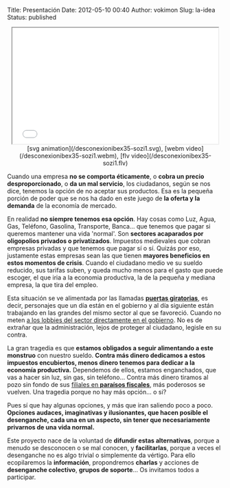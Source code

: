 Title: Presentación
Date: 2012-05-10 00:40
Author: vokimon
Slug: la-idea
Status: published

<p>
<center>
<iframe width="480px" height="270px" src="/desconexionibex35-sozi1.svg">
</iframe>
[svg animation](/desconexionibex35-sozi1.svg), [webm video](/desconexionibex35-sozi1.webm), [flv video](/desconexionibex35-sozi1.flv)
</center>
</p>

Cuando una empresa **no se comporta éticamente**,
o **cobra un precio desproporcionado**,
o **da un mal servicio**,
los ciudadanos, según se nos dice,
tenemos la opción de no aceptar sus productos.
Esa es la pequeña porción de poder que se nos ha dado en este juego de **la oferta y la demanda** de la economía de mercado.

En realidad **no siempre tenemos esa opción**.
Hay cosas como Luz, Agua, Gas, Teléfono, Gasolina, Transporte, Banca...
que tenemos que pagar si queremos mantener una vida 'normal'.
Son **sectores acaparados por oligopolios privados o privatizados**.
Impuestos medievales que cobran empresas privadas y que tenemos que pagar sí o sí.
Quizás por eso, justamente estas empresas sean las que tienen **mayores beneficios en estos momentos de crisis**.
Cuando el ciudadano medio ve su sueldo reducido, sus tarifas suben,
y queda mucho menos para el gasto que puede escoger,
el que iria a la economia productiva, la de la pequeña y mediana empresa, la que tira del empleo.

Esta situación se ve alimentada por las llamadas [**puertas giratorias**](http://www.escolar.net/MT/archives/2011/06/espana-y-los-expoliticos.html),
es decir, personajes que un día están en el gobierno y al día siguiente están trabajando en las grandes del mismo sector al que se favoreció.
Cuando no meten [a los lobbies del sector directamente en el gobierno](http://www.losgenoveses.net/Personajes%20Populares/gobiernosa.html).
No es de extrañar que la administración, lejos de proteger al ciudadano, legisle en su contra.

La gran tragedia es que **estamos obligados a seguir alimentando a este monstruo** con nuestro sueldo. **Contra más dinero dedicamos a estos impuestos encubiertos, menos dinero tenemos para dedicar a la economía productiva.** Dependemos de ellos, estamos enganchados, que vas a hacer sin luz, sin gas, sin teléfono... Contra más dinero tiramos al pozo sin fondo de sus [filiales en **paraísos fiscales**](http://www.expansion.com/2011/02/11/empresas/banca/1297382369.html), más poderosos se vuelven. Una tragedia porque no hay más opción... o si?

Pues sí que hay algunas opciones, y más que iran saliendo poco a poco. **Opciones audaces, imaginativas y ilusionantes, que hacen posible el desenganche, cada una en un aspecto, sin tener que necesariamente privarnos de una vida normal.**

Este proyecto nace de la voluntad de **difundir estas alternativas**,
porque a menudo se desconocen o se mal conocen,
y **facilitarlas**, porque a veces el desenganche no es algo trivial o simplemente da vértigo.
Para ello
ecopilaremos la **información**,
propondremos **charlas** y
acciones de **desenganche colectivo**,
**grupos de soporte**...
Os invitamos todos a participar.


